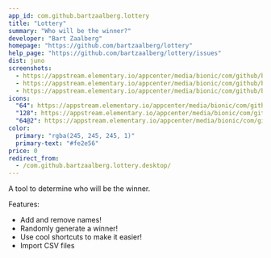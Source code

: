```yaml
---
app_id: com.github.bartzaalberg.lottery
title: "Lottery"
summary: "Who will be the winner?"
developer: "Bart Zaalberg"
homepage: "https://github.com/bartzaalberg/lottery"
help_page: "https://github.com/bartzaalberg/lottery/issues"
dist: juno
screenshots:
  - https://appstream.elementary.io/appcenter/media/bionic/com/github/bartzaalberg.lottery/B519CD9943C365A93095DDD22E6F6CEA/screenshots/image-1_orig.png
  - https://appstream.elementary.io/appcenter/media/bionic/com/github/bartzaalberg.lottery/B519CD9943C365A93095DDD22E6F6CEA/screenshots/image-2_orig.png
  - https://appstream.elementary.io/appcenter/media/bionic/com/github/bartzaalberg.lottery/B519CD9943C365A93095DDD22E6F6CEA/screenshots/image-3_orig.png
icons:
  "64": https://appstream.elementary.io/appcenter/media/bionic/com/github/bartzaalberg.lottery/B519CD9943C365A93095DDD22E6F6CEA/icons/64x64/com.github.bartzaalberg.lottery_com.github.bartzaalberg.lottery.png
  "128": https://appstream.elementary.io/appcenter/media/bionic/com/github/bartzaalberg.lottery/B519CD9943C365A93095DDD22E6F6CEA/icons/128x128/com.github.bartzaalberg.lottery_com.github.bartzaalberg.lottery.png
  "64@2": https://appstream.elementary.io/appcenter/media/bionic/com/github/bartzaalberg.lottery/B519CD9943C365A93095DDD22E6F6CEA/icons/64x64@2/com.github.bartzaalberg.lottery_com.github.bartzaalberg.lottery.png
color:
  primary: "rgba(245, 245, 245, 1)"
  primary-text: "#fe2e56"
price: 0
redirect_from:
  - /com.github.bartzaalberg.lottery.desktop/
---
```


<p>A tool to determine who will be the winner.</p>
<p>Features:</p>
<ul>
  <li>Add and remove names!</li>
  <li>Randomly generate a winner!</li>
  <li>Use cool shortcuts to make it easier!</li>
  <li>Import CSV files</li>
</ul>